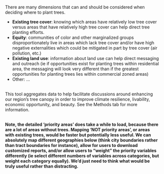 
<!-- # Where to plant trees? -->
<!-- <br> -->

There are many dimensions that can and should be considered when
deciding where to plant trees. <br>

-   **Existing tree cover**: knowing which areas have relatively low
    tree cover versus areas that have relatively high tree cover can
    help direct tree planting efforts.
-   **Equity**: communities of color and other marginalized groups
    disproportionately live in areas which lack tree cover and/or have
    high negative externalities which could be mitigated in part by tree
    cover (air pollution, etc.)
-   **Existing land use**: information about land use can help direct
    messaging and outreach (ie if opportunities exist for planting trees
    within residential area, the messaging will look very different than
    if the greatest opportunities for planting trees lies within
    commercial zoned areas)
-   Other: …

<!-- <br> -->
<!-- Similarly, there are multiple things to consider in making a useful tool: -->
<!-- - **Understandable**: clear and actionable conclusions need to be drawn from complex and disparate data sources. Conclusions should be understandable to the general public (given that tree planting fundamentally impacts people and neighborhoods), to practitioners (to make informed decisions about planting trees), and to subject matter experts (to facilitate the iterative nature of this work and ensure the tool incorporates the best available research). -->
<!-- - **Narrative**: planting trees today will change the trajectory of a neighborhood's canopy for the future. Incorporating stories needs to be part of the tool... -->
<!-- - **Research-based**: this tool should incorporate relevant research and be transparent in our methods. This tool should be designed flexibly so that new research and new data sources can improve the conclusions (especially around climate resiliency/adaptation), spatial accuracy (down to 1m in accuracy would be the gold standard), and geographic spread (expanding from the Twin Cities region to statewide and beyond) of this tool. -->
<!-- - **Interactive**: knowing that different funding programs and/or local priorities will dictate on-the-ground action (of planting trees), this tool should allow for users to set their own prioritization scheme if they so desire. -->

<br> This tool aggregates data to help facilitate discussions around
enhancing our region’s tree canopy in order to improve climate
resilience, livability, economic opportunity, and beauty. See the
Methods tab for more information.

<br> **Note, the detailed ‘priority areas’ does take a while to load,
because there are a lot of areas without trees. Mapping ‘NOT priority
areas’, or areas with existing trees, would be faster but potentially
less useful. We can absolutely map different geographies below (think
city boundaries rather than tract boundaries for instance), allow for
users to download customized reports, and/or allow users to “weight” the
priority variables differently (ie select different numbers of variables
across categories, but weight each category equally). We’d just need to
think what would be truly useful rather than distracting.**

<!-- Select variables of interest at the left and update map to view results. Warm and bright (yellow, orange) values and high ranks correspond to ‘opportunity zones’ where new tree plantings could have disproportionately positive impacts (values closer to 10). Cool and dark colors (black, purple) correspond to lower opportunity areas (values closer to zero). Click on any tract to get more information. -->
<!-- <br> -->
<!-- There is the capability to plot the human dimensions at the Census block group level (finer resolution than tracts, which are shown here). The data pieces are not yet aggregated in that way, however. As this is just a proof-of-concept idea, so I figured it didn't matter. All the data pieces are weighted equally, but we could weight them differently too. This is just my take on this and would need much more work/input/etc. if we wish to continue down this avenue..... -->

<br>

<!-- ### Methods -->
<!-- Pulling together: -->
<!-- - "Greenness" (normalized difference vegetation index (NDVI) from Sentinel-2, peak NDVI in 2020 aggregated to the block group level and also at 10x10m resolution) -->
<!-- - Equity considerations data -->
<!-- - Existing land use -->
